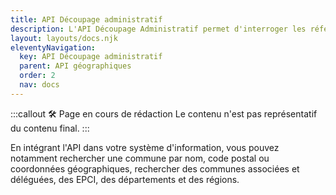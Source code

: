 ```yaml
---
title: API Découpage administratif
description: L'API Découpage Administratif permet d'interroger les référentiels géographiques.
layout: layouts/docs.njk
eleventyNavigation:
  key: API Découpage administratif
  parent: API géographiques
  order: 2
  nav: docs
---
```


:::callout 🛠️ Page en cours de rédaction
Le contenu n'est pas représentatif du contenu final.
:::

En intégrant l'API dans votre système d'information, vous pouvez notamment rechercher une commune par nom, code postal ou coordonnées géographiques, rechercher des communes associées et déléguées, des EPCI, des départements et des régions.
